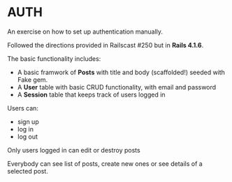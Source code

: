 # AUTH

An exercise on how to set up authentication manually.

Followed the directions provided in Railscast #250 but in **Rails 4.1.6**.

The basic functionality includes:

- A basic framwork of **Posts** with title and body (scaffolded!) seeded with Fake gem.
- A **User** table with basic CRUD functionality, with email and password
- A **Session** table that keeps track of users logged in

Users can:

- sign up
- log in
- log out

Only users logged in can edit or destroy posts

Everybody can see list of posts, create new ones or see details of a selected post.

